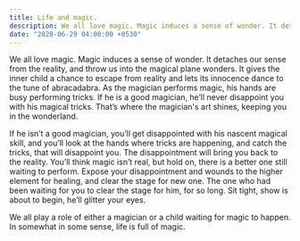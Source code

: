 ```yaml
---
title: Life and magic.
description: We all love magic. Magic induces a sense of wonder. It detaches us from painful reality, and couples us with magical plane of hopes and happiness. It gives inner child a chance to escape from reality and lets its innocence dance to the tune of abracadabra. As the magician performs magic, his one hand is where magic is happening while the other one is busy performing tricks. If he is a good magician, he’ll never disappoint you, he’ll keep you busy on his magical hand. That’s where the magician art shines, keeping you in the wonderland.
date: "2020-06-29 04:00:00 +0530"
---
```


We all love magic. Magic induces a sense of wonder. It detaches our sense from the reality, and throw us into the magical plane wonders. It gives the inner child a chance to escape from reality and lets its innocence dance to the tune of abracadabra. As the magician performs magic, his hands are busy performing tricks. If he is a good magician, he’ll never disappoint you with his magical tricks. That’s where the magician's art shines, keeping you in the wonderland.

If he isn’t a good magician, you’ll get disappointed with his nascent magical skill, and you’ll look at the hands where tricks are happening, and catch the tricks, that will disappoint you. The disappointment will bring you back to the reality. You’ll think magic isn’t real, but hold on, there is a better one still waiting to perform. Expose your disappointment and wounds to the higher element for healing, and clear the stage for new one. The one who had been waiting for you to clear the stage for him, for so long. Sit tight, show is about to begin, he’ll glitter your eyes.

We all play a role of either a magician or a child waiting for magic to happen. In somewhat in some sense, life is full of magic.
